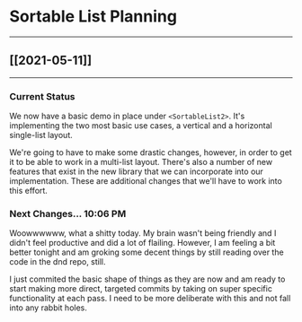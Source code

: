 # Sortable List Planning
---

## [[2021-05-11]] 

---

### Current Status

We now have a basic demo in place under `<SortableList2>`. It's implementing the two most basic use cases, a vertical and a horizontal single-list layout.

We're going to have to make some drastic changes, however, in order to get it to be able to work in a multi-list layout. There's also a number of new features that exist in the new library that we can incorporate into our implementation. These are additional changes that we'll have to work into this effort.

### Next Changes... 10:06 PM

Woowwwwww, what a shitty today. My brain wasn't being friendly and I didn't feel productive and did a lot of flailing. However, I am feeling a bit better tonight and am groking some decent things by still reading over the code in the dnd repo, still.

I just commited the basic shape of things as they are now and am ready to start making more direct, targeted commits by taking on super specific functionality at each pass. I need to be more deliberate with this and not fall into any rabbit holes.

